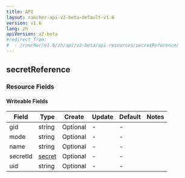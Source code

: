 ```yaml
---
title: API
layout: rancher-api-v2-beta-default-v1.6
version: v1.6
lang: zh
apiVersion: v2-beta
#redirect_from:
#  - /rancher/v1.6/zh/api/v2-beta/api-resources/secretReference/
---
```


## secretReference



### Resource Fields

#### Writeable Fields

Field | Type | Create | Update | Default | Notes
---|---|---|---|---|---
gid | string | Optional | - | - | 
mode | string | Optional | - | - | 
name | string | Optional | - | - | 
secretId | [secret]({{site.baseurl}}/rancher/{{page.version}}/{{page.lang}}/api/{{page.apiVersion}}/api-resources/secret/) | Optional | - | - | 
uid | string | Optional | - | - | 



<br>
